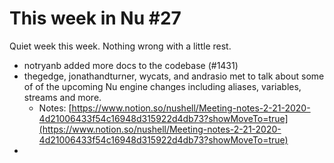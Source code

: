 # This week in Nu #27

Quiet week this week. Nothing wrong with a little rest.

- notryanb added more docs to the codebase (#1431)
- thegedge, jonathandturner, wycats, and andrasio met to talk about some of of the upcoming Nu engine changes including aliases, variables, streams and more.
  - Notes: [https://www.notion.so/nushell/Meeting-notes-2-21-2020-4d21006433f54c16948d315922d4db73?showMoveTo=true](https://www.notion.so/nushell/Meeting-notes-2-21-2020-4d21006433f54c16948d315922d4db73?showMoveTo=true)
-
